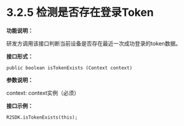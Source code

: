 # 3.2.5 检测是否存在登录Token

**功能说明：**

研发方调用该接口判断当前设备是否存在最近一次成功登录的token数据。

**接口形式：**

```text
public boolean isTokenExists (Context context)
```

**参数说明：**

context: context实例（必须）

**接口示例：**

```text
R2SDK.isTokenExists(this);
```

